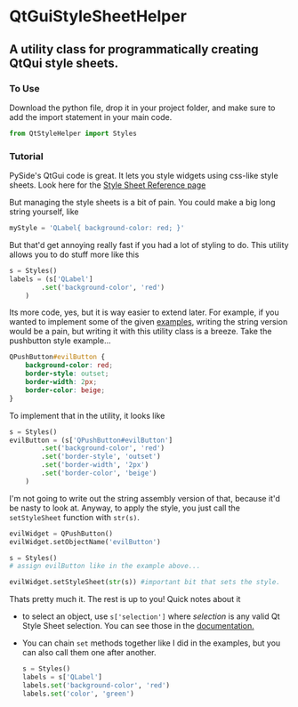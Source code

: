 # QtGuiStyleSheetHelper
A utility class for programmatically creating QtQui style sheets.
-----------------------------------------------------------------

### To Use

Download the python file, drop it in your project folder, and make sure to add the import statement in your main code.
```python
from QtStyleHelper import Styles
```

### Tutorial

PySide's QtGui code is great. It lets you style widgets using css-like style sheets. Look here for the [Style Sheet Reference page](http://doc.qt.io/qt-4.8/stylesheet.html)

But managing the style sheets is a bit of pain. You could make a big long string yourself, like 

```python
myStyle = 'QLabel{ background-color: red; }'
```

But that'd get annoying really fast if you had a lot of styling to do. This utility allows you to do stuff more like this

```python
s = Styles()
labels = (s['QLabel']
        .set('background-color', 'red')
    )
```

Its more code, yes, but it is way easier to extend later. For example, if you wanted to implement some of the given [examples](http://doc.qt.io/qt-4.8/stylesheet-examples.html), writing the string version would be a pain, but writing it with this utility class is a breeze. Take the pushbutton style example...

```css
QPushButton#evilButton {
    background-color: red;
    border-style: outset;
    border-width: 2px;
    border-color: beige;
}
```

To implement that in the utility, it looks like

```python
s = Styles()
evilButton = (s['QPushButton#evilButton']
        .set('background-color', 'red')
        .set('border-style', 'outset')
        .set('border-width', '2px')
        .set('border-color', 'beige')
    )
```

I'm not going to write out the string assembly version of that, because it'd be nasty to look at. Anyway, to apply the style, you just call the `setStyleSheet` function with `str(s)`. 

```python
evilWidget = QPushButton()
evilWidget.setObjectName('evilButton')

s = Styles()
# assign evilButton like in the example above...

evilWidget.setStyleSheet(str(s)) #important bit that sets the style.
```

Thats pretty much it. The rest is up to you! Quick notes about it

* to select an object, use `s['selection']` where _selection_ is any valid Qt Style Sheet selection. You can see those in the [documentation.](http://doc.qt.io/qt-4.8/stylesheet.html)
* You can chain `set` methods together like I did in the examples, but you can also call them one after another.
    
    ```python
    s = Styles()
    labels = s['QLabel']
    labels.set('background-color', 'red')
    labels.set('color', 'green')
    ```